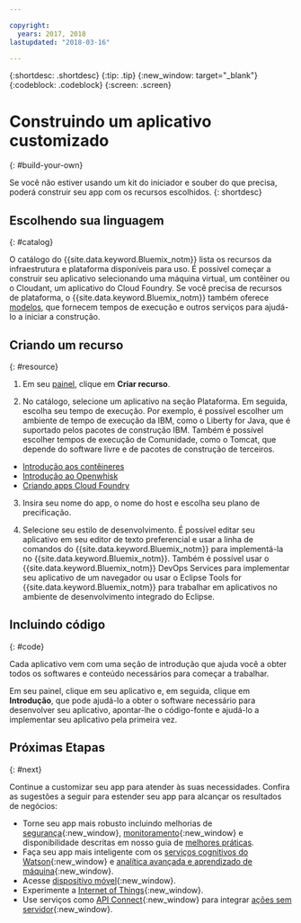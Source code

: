 ```yaml
---

copyright:
  years: 2017, 2018
lastupdated: "2018-03-16"

---
```


{:shortdesc: .shortdesc}
{:tip: .tip}
{:new_window: target="_blank"}
{:codeblock: .codeblock}
{:screen: .screen}

# Construindo um aplicativo customizado
{: #build-your-own}

Se você não estiver usando um kit do iniciador e souber do que precisa, poderá construir seu app com os recursos escolhidos.
{: shortdesc}

## Escolhendo sua linguagem
{: #catalog}

O catálogo do {{site.data.keyword.Bluemix_notm}} lista os recursos da infraestrutura e plataforma disponíveis para uso. É possível começar a construir seu aplicativo selecionando uma máquina virtual, um contêiner ou o Cloudant, um aplicativo do Cloud Foundry. Se você precisa de recursos de plataforma, o {{site.data.keyword.Bluemix_notm}} também oferece [modelos](https://console.bluemix.net/catalog/?taxonomyNavigation=apps&category=blueprints), que fornecem tempos de execução e outros serviços para ajudá-lo a iniciar a construção.

## Criando um recurso
{: #resource}

1. Em seu [painel](https://console.bluemix.net/dashboard/apps/), clique em **Criar recurso**.

2. No catálogo, selecione um aplicativo na seção Plataforma. Em seguida, escolha seu tempo de execução. Por exemplo, é possível escolher um ambiente de tempo de execução da IBM, como o Liberty for Java, que é suportado pelos pacotes de construção IBM. Também é possível escolher tempos de execução de Comunidade, como o Tomcat, que depende do software livre e de pacotes de construção de terceiros.

  * [Introdução aos contêineres](../containers/container_index.html)
  * [Introdução ao Openwhisk](../openwhisk/index.html)
  * [Criando apps Cloud Foundry](../cfapps/index.html#creating_cloud_foundry_apps)

3. Insira seu nome do app, o nome do host e escolha seu plano de precificação.

4. Selecione seu estilo de desenvolvimento. É possível editar seu aplicativo em seu editor de texto preferencial e usar a linha de comandos do {{site.data.keyword.Bluemix_notm}} para implementá-la no {{site.data.keyword.Bluemix_notm}}. Também é possível usar o {{site.data.keyword.Bluemix_notm}} DevOps Services para implementar seu aplicativo de um navegador ou usar o Eclipse Tools for {{site.data.keyword.Bluemix_notm}} para trabalhar em aplicativos no ambiente de desenvolvimento integrado do Eclipse.

## Incluindo código
{: #code}

Cada aplicativo vem com uma seção de introdução que ajuda você a obter todos os softwares e conteúdo necessários para começar a trabalhar.

Em seu painel, clique em seu aplicativo e, em seguida, clique em **Introdução**, que pode ajudá-lo a obter o software necessário para desenvolver seu aplicativo, apontar-lhe o código-fonte e ajudá-lo a implementar seu aplicativo pela primeira vez.

## Próximas Etapas
{: #next}

Continue a customizar seu app para atender às suas necessidades. Confira as sugestões a seguir para estender seu app para alcançar os resultados de negócios:

* Torne seu app mais robusto incluindo melhorias de [segurança](https://console.bluemix.net/catalog/?taxonomyNavigation=data&category=security){:new_window}, [monitoramento](https://console.bluemix.net/catalog/?category=devops){:new_window} e disponibilidade descritas em nosso guia de [melhores práticas](best-practice.html).
* Faça seu app mais inteligente com os [serviços cognitivos do Watson](https://console.bluemix.net/catalog/?taxonomyNavigation=data&category=watson){:new_window} e [analítica avançada e aprendizado de máquina](https://console.bluemix.net/catalog/?taxonomyNavigation=data&category=data){:new_window}.
* Acesse [dispositivo móvel](https://console.bluemix.net/catalog/?category=mobile){:new_window}.
* Experimente a [Internet of Things](https://console.bluemix.net/catalog/?category=iot){:new_window}.
* Use serviços como [API Connect](https://console.bluemix.net/catalog/?category=integration){:new_window} para integrar [ações sem servidor](https://console.bluemix.net/catalog/?category=whisk){:new_window}.

